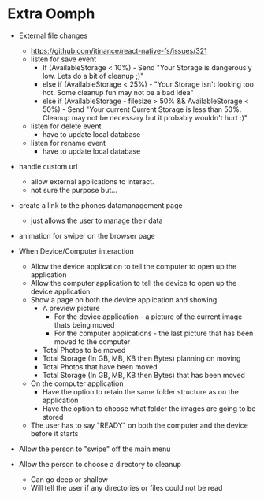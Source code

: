 # Extra Oomph

- External file changes
  - https://github.com/itinance/react-native-fs/issues/321
  - listen for save event
    - If (AvailableStorage < 10%) - Send "Your Storage is dangerously low. Lets do a bit of cleanup ;)"
    - else if (AvailableStorage < 25%) - "Your Storage isn't looking too hot. Some cleanup fun may not be a bad idea"
    - else if (AvailableStorage - filesize > 50% && AvailableStorage < 50%) - Send "Your current Current Storage is less than 50%. Cleanup may not be necessary but it probably wouldn't hurt :)"
  - listen for delete event
    - have to update local database
  - listen for rename event
    - have to update local database


- handle custom url
  - allow external applications to interact.
  - not sure the purpose but...


- create a link to the phones datamanagement page
  - just allows the user to manage their data

- animation for swiper on the browser page


- When Device/Computer interaction
  - Allow the device application to tell the computer to open up the application
  - Allow the computer application to tell the device to open up the device application
  - Show a page on both the device application and showing
    - A preview picture
      - For the device application - a picture of the current image thats being moved
      - For the computer applications - the last picture that has been moved to the computer
    - Total Photos to be moved
    - Total Storage (In GB, MB, KB then Bytes) planning on moving
    - Total Photos that have been moved
    - Total Storage (In GB, MB, KB then Bytes) that has been moved
  - On the computer application
    - Have the option to retain the same folder structure as on the application
    - Have the option to choose what folder the images are going to be stored
  - The user has to say "READY" on both the computer and the device before it starts

- Allow the person to "swipe" off the main menu



- Allow the person to choose a directory to cleanup
  - Can go deep or shallow
  - Will tell the user if any directories or files could not be read
